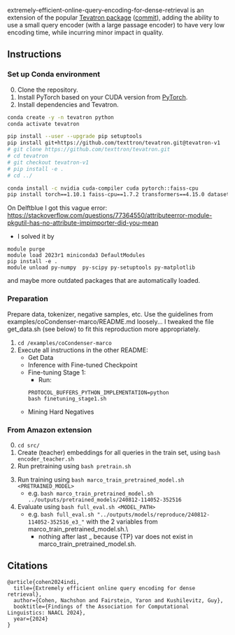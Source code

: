extremely-efficient-online-query-encoding-for-dense-retrieval is an extension of the popular 
[Tevatron package](https://github.com/texttron/tevatron/) 
([commit](https://github.com/texttron/tevatron/commit/b8f33900895930f9886012580e85464a5c1f7e9a)),
adding the ability to use a small query encoder (with a large passage encoder) to have very low encoding time, while 
incurring minor impact in quality. 

## Instructions

### Set up Conda environment
0. Clone the repository.
1. Install PyTorch based on your CUDA version from [PyTorch](https://pytorch.org/get-started/locally/).
2. Install dependencies and Tevatron.
```bash
conda create -y -n tevatron python
conda activate tevatron

pip install --user --upgrade pip setuptools
pip install git+https://github.com/texttron/tevatron.git@tevatron-v1
# git clone https://github.com/texttron/tevatron.git
# cd tevatron
# git checkout tevatron-v1
# pip install -e .
# cd ../

conda install -c nvidia cuda-compiler cuda pytorch::faiss-cpu
pip install torch==1.10.1 faiss-cpu==1.7.2 transformers==4.15.0 datasets==1.17.0 peft deepspeed accelerate cycler lightning[extra] numpy
```
On Delftblue I got this vague error: https://stackoverflow.com/questions/77364550/attributeerror-module-pkgutil-has-no-attribute-impimporter-did-you-mean
- I solved it by 
```
module purge
module load 2023r1 miniconda3 DefaultModules
pip install -e .
module unload py-numpy  py-scipy py-setuptools py-matplotlib
``` 
and maybe more outdated packages that are automatically loaded.


### Preparation 
Prepare data, tokenizer, negative samples, etc.
Use the guidelines from examples/coCondenser-marco/README.md loosely...
I tweaked the file get_data.sh (see below) to fit this reproduction more appropriately.
1. `cd /examples/coCondenser-marco`
2. Execute all instructions in the other README:
    - Get Data
    - Inference with Fine-tuned Checkpoint
    - Fine-tuning Stage 1:
        - Run:
        ```
        PROTOCOL_BUFFERS_PYTHON_IMPLEMENTATION=python
        bash finetuning_stage1.sh
        ```
    - Mining Hard Negatives
    <!-- - Fine-tuning Stage 2 -->
    <!-- - Encode and Search -->


### From Amazon extension
0. `cd src/`
1. Create (teacher) embeddings for all queries in the train set, using `bash encoder_teacher.sh`
2. Run pretraining using `bash pretrain.sh`
<!-- TODO: 3. Is 'Mining hard negatives' missing here?... -->
3. Run training using `bash marco_train_pretrained_model.sh <PRETRAINED_MODEL>`
    - e.g. `bash marco_train_pretrained_model.sh ../outputs/pretrained_models/240812-114052-352516`
4. Evaluate using `bash full_eval.sh <MODEL_PATH>`
    - e.g. `bash full_eval.sh "../outputs/models/reproduce/240812-114052-352516_e3_"` with the 2 variables from marco_train_pretrained_model.sh.\
      - nothing after last _ because {TP} var does not exist in marco_train_pretrained_model.sh.


## Citations

```
@article{cohen2024indi,
  title={Extremely efficient online query encoding for dense retrieval},
  author={Cohen, Nachshon and Fairstein, Yaron and Kushilevitz, Guy},
  booktitle={Findings of the Association for Computational Linguistics: NAACL 2024},
  year={2024}
}
```

